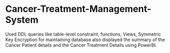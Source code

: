 # Cancer-Treatment-Management-System
Used DDL queries like table-level constraint, functions, Views, Symmetric Key Encryption for maintaining database also displayed the summary of the Cancer Patient details and the Cancer Treatment Details using PowerBI.
